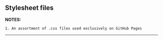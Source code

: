 ## Stylesheet files

**NOTES:**

    1. An assortment of .css files used exclusively on GitHub Pages
***

